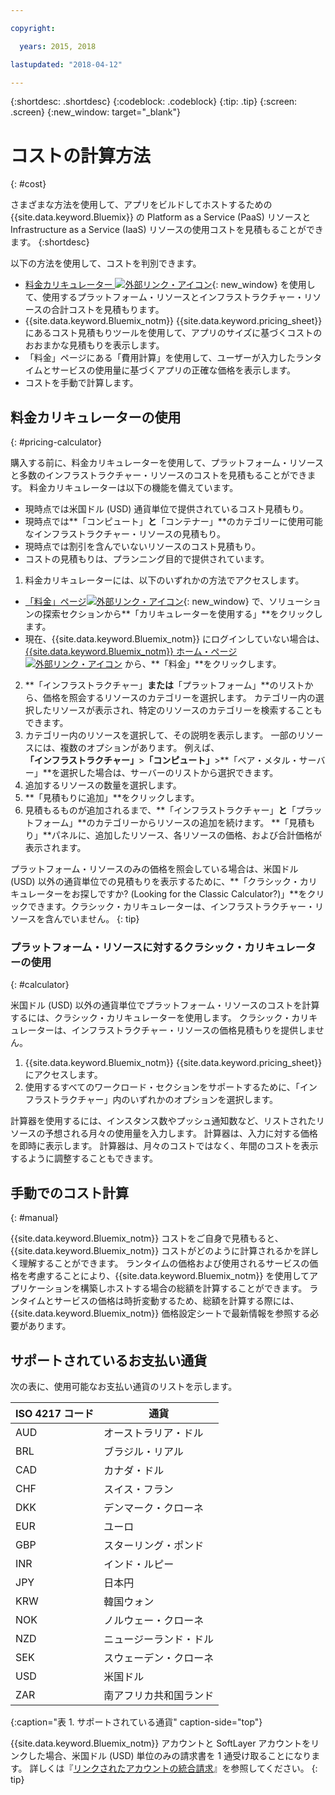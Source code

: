 ```yaml
---

copyright:

  years: 2015, 2018

lastupdated: "2018-04-12"

---
```


{:shortdesc: .shortdesc}
{:codeblock: .codeblock}
{:tip: .tip}
{:screen: .screen}
{:new_window: target="_blank"}

# コストの計算方法
{: #cost}

さまざまな方法を使用して、アプリをビルドしてホストするための {{site.data.keyword.Bluemix}} の Platform as a Service (PaaS) リソースと Infrastructure as a Service (IaaS) リソースの使用コストを見積もることができます。
{:shortdesc}

以下の方法を使用して、コストを判別できます。
* [料金カリキュレーター ![外部リンク・アイコン](../icons/launch-glyph.svg)](https://console.bluemix.net/pricing/){: new_window} を使用して、使用するプラットフォーム・リソースとインフラストラクチャー・リソースの合計コストを見積もります。
* {{site.data.keyword.Bluemix_notm}} {{site.data.keyword.pricing_sheet}} にあるコスト見積もりツールを使用して、アプリのサイズに基づくコストのおおまかな見積もりを表示します。
* 「料金」ページにある「費用計算」を使用して、ユーザーが入力したランタイムとサービスの使用量に基づくアプリの正確な価格を表示します。
* コストを手動で計算します。

## 料金カリキュレーターの使用
{: #pricing-calculator}

購入する前に、料金カリキュレーターを使用して、プラットフォーム・リソースと多数のインフラストラクチャー・リソースのコストを見積もることができます。
料金カリキュレーターは以下の機能を備えています。
  * 現時点では米国ドル (USD) 通貨単位で提供されているコスト見積もり。
  * 現時点では**「コンピュート」**と**「コンテナー」**のカテゴリーに使用可能なインフラストラクチャー・リソースの見積もり。
  * 現時点では割引を含んでいないリソースのコスト見積もり。
  * コストの見積もりは、プランニング目的で提供されています。

1. 料金カリキュレーターには、以下のいずれかの方法でアクセスします。
  * [「料金」ページ![外部リンク・アイコン](../icons/launch-glyph.svg)](https://www.ibm.com/cloud/pricing){: new_window} で、ソリューションの探索セクションから**「カリキュレーターを使用する」**をクリックします。
  * 現在、{{site.data.keyword.Bluemix_notm}} にログインしていない場合は、[{{site.data.keyword.Bluemix_notm}} ホーム・ページ ![外部リンク・アイコン](../icons/launch-glyph.svg)](https://console.bluemix.net/) から、**「料金」**をクリックします。
2. **「インフラストラクチャー」**または**「プラットフォーム」**のリストから、価格を照会するリソースのカテゴリーを選択します。 カテゴリー内の選択したリソースが表示され、特定のリソースのカテゴリーを検索することもできます。
3. カテゴリー内のリソースを選択して、その説明を表示します。 一部のリソースには、複数のオプションがあります。 例えば、**「インフラストラクチャー」**>**「コンピュート」**>**「ベア・メタル・サーバー」**を選択した場合は、サーバーのリストから選択できます。
4. 追加するリソースの数量を選択します。
5. **「見積もりに追加」**をクリックします。
6. 見積もるものが追加されるまで、**「インフラストラクチャー」**と**「プラットフォーム」**のカテゴリーからリソースの追加を続けます。 **「見積もり」**パネルに、追加したリソース、各リソースの価格、および合計価格が表示されます。

プラットフォーム・リソースのみの価格を照会している場合は、米国ドル (USD) 以外の通貨単位での見積もりを表示するために、**「クラシック・カリキュレーターをお探しですか? (Looking for the Classic Calculator?)」**をクリックできます。クラシック・カリキュレーターは、インフラストラクチャー・リソースを含んでいません。
{: tip}

### プラットフォーム・リソースに対するクラシック・カリキュレーターの使用
{: #calculator}

米国ドル (USD) 以外の通貨単位でプラットフォーム・リソースのコストを計算するには、クラシック・カリキュレーターを使用します。 クラシック・カリキュレーターは、インフラストラクチャー・リソースの価格見積もりを提供しません。

1. {{site.data.keyword.Bluemix_notm}} {{site.data.keyword.pricing_sheet}} にアクセスします。
2. 使用するすべてのワークロード・セクションをサポートするために、「インフラストラクチャー」内のいずれかのオプションを選択します。

計算器を使用するには、インスタンス数やプッシュ通知数など、リストされたリソースの予想される月々の使用量を入力します。 計算器は、入力に対する価格を即時に表示します。 計算器は、月々のコストではなく、年間のコストを表示するように調整することもできます。

## 手動でのコスト計算
{: #manual}

{{site.data.keyword.Bluemix_notm}} コストをご自身で見積もると、{{site.data.keyword.Bluemix_notm}} コストがどのように計算されるかを詳しく理解することができます。 ランタイムの価格および使用されるサービスの価格を考慮することにより、{{site.data.keyword.Bluemix_notm}} を使用してアプリケーションを構築しホストする場合の総額を計算することができます。 ランタイムとサービスの価格は時折変動するため、総額を計算する際には、{{site.data.keyword.Bluemix_notm}} 価格設定シートで最新情報を参照する必要があります。

## サポートされているお支払い通貨

次の表に、使用可能なお支払い通貨のリストを示します。

|ISO 4217 コード| 通貨|
|-------------|---------|
|AUD |	  オーストラリア・ドル|
|BRL |	  ブラジル・リアル|
|CAD |	  カナダ・ドル|
|CHF |	  スイス・フラン|
|DKK |	  デンマーク・クローネ|
|EUR |	  ユーロ|
|GBP |	  スターリング・ポンド|
|INR |	  インド・ルピー|
|JPY |	  日本円|
|KRW |	  韓国ウォン|
|NOK |	  ノルウェー・クローネ|
|NZD |	  ニュージーランド・ドル|
|SEK |	  スウェーデン・クローネ|
|USD |    米国ドル|
|ZAR |	  南アフリカ共和国ランド|
{:caption="表 1. サポートされている通貨" caption-side="top"}

{{site.data.keyword.Bluemix_notm}} アカウントと SoftLayer アカウントをリンクした場合、米国ドル (USD) 単位のみの請求書を 1 通受け取ることになります。 詳しくは『[リンクされたアカウントの統合請求](/docs/account/linking_accounts.html)』を参照してください。
{: tip}
